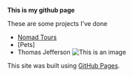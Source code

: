 **This is my github page**	

These are some projects I've done
- [Nomad Tours](html/Projects/Nomad%20Tours/)
- [Pets]
- Thomas Jefferson
![This is an image](https://myoctocat.com/assets/images/base-octocat.svg)

This site was built using [GitHub Pages](html/).